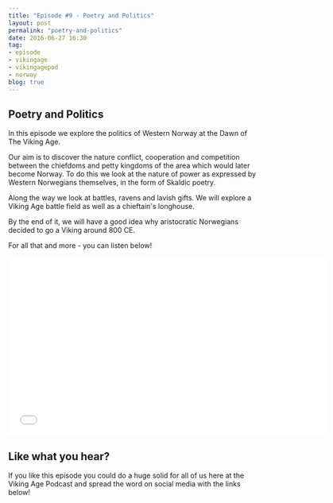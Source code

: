 ```yaml
---
title: "Episode #9 - Poetry and Politics"
layout: post
permalink: "poetry-and-politics"
date: 2016-06-27 16:30
tag:
- episode
- vikingage
- vikingagepod
- norway
blog: true
---
```


## Poetry and Politics

In this episode we explore the politics of Western Norway at the Dawn of The Viking Age.

Our aim is to discover the nature conflict, cooperation and competition between the chiefdoms and petty kingdoms of the area which would later become Norway. To do this we look at the nature of power as expressed by Western Norwegians themselves, in the form of Skaldic poetry.

Along the way we look at battles, ravens and lavish gifts. We will explore a Viking Age battle field as well as a chieftain's longhouse.

By the end of it, we will have a good idea why aristocratic Norwegians decided to go a Viking around 800 CE.

For all that and more - you can listen below!

<iframe style="border: none" src="//html5-player.libsyn.com/embed/episode/id/4474109/height/360/width/640/theme/standard/autoplay/no/autonext/no/thumbnail/yes/preload/no/no_addthis/no/direction/backward/no-cache/true/" height="360" width="640" scrolling="no"  allowfullscreen webkitallowfullscreen mozallowfullscreen oallowfullscreen msallowfullscreen></iframe>

## Like what you hear?
If you like this episode you could do a huge solid for all of us here at the Viking Age Podcast and spread the word on social media with the links below!